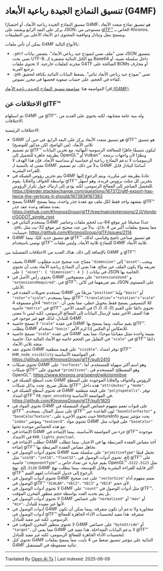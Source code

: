 # تنسيق النماذج الجيدة رباعية الأبعاد (G4MF)

تنسيق النماذج الجيدة رباعية الأبعاد، أو اختصارًا G4MF، هو تنسيق نماذج متعدد الأبعاد يركز على البعد الرابع ويعتمد على JSON، مستوحى من [glTF™](https://github.com/KhronosGroup/glTF) الخاص بـ Khronos، ويسمح بنقل وتبادل وتوافقية المحتوى ذي الأبعاد الأعلى بين التطبيقات.

يمكن أن تأتي ملفات G4MF بالأنواع التالية:
- `.g4tf` تعني "ملف نصي لنموذج جيد رباعي الأبعاد". يتضمن بيانات JSON بتنسيق نصي بحت UTF-8، مع الكتل الثنائية مشفرة كـ Base64 داخل سلسلة نصية، أو مخزنة كملفات خارجية. لا تحتوي ملفات G4TF الصالحة على BOMs أو محارف ترجيع العربة.
- `.g4b` تعني "نموذج جيد رباعي الأبعاد ثنائي". يضغط البيانات الثنائية بكثافة لتحقيق كفاءة في الحجم، على حساب صعوبة فحصها في محرر نصوص.

اقرأ المواصفة هنا: [مواصفة تنسيق النماذج الجيدة رباعية الأبعاد (G4MF)](specification/specification.md).

## الاختلافات عن glTF™

تم استلهام G4MF من glTF™، وله بنية عامة مشابهة، لكنه يحتوي على العديد من الاختلافات.

الاختلافات الرئيسية:

- G4MF هو تنسيق متعدد الأبعاد يركز على البعد الرابع، في حين أن glTF™ هو تنسيق ثلاثي الأبعاد. (من الواضح، لكن مذكور للتوضيح)
- تم تصميم glTF™ ليكون تنسيقًا جاهزًا للمعالجة الرسومية النهائية، مع تخزين البيانات بطريقة جاهزة للتحميل إلى OpenGL™ أو Vulkan™. ونظرًا لأن واجهات برمجة الرسوميات لا تدعم النماذج رباعية أو خماسية أو سداسية الأبعاد، فإن هذا الهدف لا معنى له بالنسبة لـ G4MF. بدلاً من ذلك، تم تصميم G4MF أساسًا كتبادل قابل للقراءة البشرية.
- يتم تخزين رؤوس الشبكة في G4MF عادةً بطريقة غير مكررة، ويتم الرجوع إليها بواسطة الحواف والخلايا. يقوم glTF™ بتخزين كل مثلث برؤوس فريدة، وهو أسهل للتحميل المباشر إلى المعالج الرسومي، لكنه يؤدي إلى ارتباك حول تكرار الرؤوس. https://blender.stackexchange.com/questions/167372/gltf-export-has-twice-the-vertices-it-should/167383#167383
- يسمح G4MF بمشهد واحد فقط لكل ملف مع عقدة جذر واحدة، بينما يسمح glTF™ بعدة مشاهد وعدة عقد جذر. https://github.com/KhronosGroup/glTF/tree/main/extensions/2.0/Vendor/GODOT_single_root
- يستخدم الثنائي في G4MF عددًا صحيحًا غير موقع 64-بت لحجم ملفات وعناصر `.g4b`، بدلاً من عدد صحيح غير موقع 32-بت مثل `.glb`، مما يسمح بملفات أكبر من 4 جيبيبايت. https://github.com/KhronosGroup/glTF/issues/2114
- G4MF هو تنسيق جديد كليًا، بينما glTF™ هو تنسيق صناعي ناضج وقياسي. لذلك، نوصي باستخدام glTF™ للنماذج ثلاثية الأبعاد، وليس ملفات G4MF ثلاثية الأبعاد.

بالإضافة إلى ذلك، هناك العديد من الاختلافات التفصيلية بين G4MF و glTF™:

- يضيف G4MF مفتاح عدد صحيح جديد مطلوب `"dimension"` إلى `"asset"`، ويجب تعريفه وإلا يكون الملف غير صالح. هذا يعني أن النماذج رباعية الأبعاد يجب أن تحتوي على `{ "asset": { "dimension": 4 } }` في بيانات JSON الخاصة بها.
- يحتوي رأس الأصل في G4MF على مصفوفتين `"extensionsUsed"` و `"extensionsRequired"`. في glTF™، يتم تعريفهما في كائن JSON على المستوى الأعلى.
- تستخدم تحويلات العقدة في G4MF مزيجًا من `"position"` وإما `"basis"` أو `"rotor"`+`"scale"`، بينما يستخدم glTF™ `"translation"`+`"rotation"`+`"scale"` أو مصفوفة 4x4 `"matrix"`. كلا التنسيقين يسمح فقط بتحويل خطي، مما يعني أن خاصية `"matrix"` في glTF™ تحتوي دائمًا على القيم (0، 0، 0، 1) في الصف الأخير. هذا الصف الأخير مفيد لإرسال البيانات إلى المعالج الرسومي، لكنه ليس ذا معنى للتبادل، لذلك فهو غير موجود في G4MF.
- لا تسمح خاصية `"scale"` في عقدة G4MF بقيم سالبة، بينما يسمح بها glTF™. يتطلب G4MF استخدام `"basis"` للانعكاس أو العكس إذا لزم الأمر.
- تسمح خاصية `"scale"` في عقدة G4MF بقيمة واحدة تمثل مقياسًا موحدًا، مما يفيد في التقليل من الحجم خاصة مع الأبعاد العالية جدًا. خاصية `"scale"` في glTF™ دائمًا متجه ثلاثي الأبعاد.
- تحتوي عقد G4MF على قيمة منطقية `"visible"`، توفر امتداد glTF™ `KHR_node_visibility` في المواصفة الأساسية. https://github.com/KhronosGroup/glTF/pull/2410
- تحتوي شبكات G4MF على `"surfaces"`، وهو اسم أكثر سهولة للمستخدم. أما شبكات glTF™ فتحتوي على `"primitives"`، وهو المصطلح المستخدم في OpenGL™. https://www.khronos.org/opengl/wiki/primitive
- تحدد أسطح الشبكة في G4MF الرؤوس والحواف والخلايا الموجودة على السطح بشكل صريح. تحدد بدائل شبكات glTF™ هذه داخل `"attributes"` و `"mode"`.
- قد تحتوي أسطح الشبكة في G4MF على قيمة منطقية `"polytopeCells"`، توفر امتداد glTF™ `FB_ngon_encoding` في المواصفة الأساسية. https://github.com/KhronosGroup/glTF/pull/1620
- تحتوي المواد في G4MF على قنوات تعمم مفهوم خصائص المواد المنفصلة في glTF™. على سبيل المثال، يستخدم glTF™ لون القاعدة عبر `"baseColorFactor"` و `"baseColorTexture"`، حيث تحتوي الأخيرة على textureInfo يحدد مؤشر نسيج `"index"` ومؤشر `"texCoord"`. تحتوي مواد G4MF على قنوات مثل `"baseColor"` مع هذه الخصائص موحدة تحتها.
- الإضاءة في G4MF جزء من المواصفة الأساسية، بينما الإضاءة في glTF™ موجودة في الامتداد `KHR_lights_punctual`.
- تتطلب الإضاءة في G4MF أخذ مقياس العقدة المرتبطة بها في الاعتبار، بينما تتطلب إضاءة glTF™ تجاهل مقياس العقدة المرتبطة بها.
- تحتوي أدوات الوصول في G4MF على سلسلة نصية `"primitiveType"` تحمل قيمًا مثل `"uint8"`، `"int16"`، `"float32"`، إلخ. تحتوي أدوات الوصول في glTF™ على خاصية `"componentType"` بقيم عبارة عن تعداد خاص بـ OpenGL™ مثل `5121`، `5122`، `5126`، إلخ. نهج G4MF أكثر قابلية للقراءة البشرية وقابل للتوسعة، بينما يتطلب نهج glTF™ الرجوع إلى جدول التعدادات لفهم القيم.
- تحتوي أدوات الوصول في G4MF على عدد صحيح `"vectorSize"` يعمم مفهوم أداة الوصول في glTF™ `"SCALAR"`، `"VEC2"`، `"VEC3"` و `"VEC4"` لأي حجم.
- لا تحتوي أدوات الوصول في G4MF على `"count"` مثل أدوات الوصول في glTF™، بل يتم تحديد العدد بواسطة حجم منظور المخزن المؤقت.
- لا تحتوي أدوات الوصول في G4MF على خصائص `"normalized"` أو `"max"` أو `"min"`، لأنها غير مفيدة للتبادل.
- أدوات الوصول في G4MF متجاورة ولا تدعم أن تكون متفرقة، بينما يمكن أن تكون أدوات الوصول في glTF™ متفرقة. هذا مفيد لتحسينات الأداء الجاهزة للمعالج الرسومي، لكنه غير مفيد للتبادل.
- لا تحتوي منظور المخزن المؤقت في G4MF على خصائص `"byteStride"` أو `"target"`، مما يعني أن G4MF لا يدعم البيانات المتداخلة. هذا مفيد في glTF™ لتحسينات الأداء الجاهزة للمعالج الرسومي، لكنه غير مفيد للتبادل.
- تحتوي كتل G4MF الثنائية على مؤشر تنسيق ضغط من 4 بايت، مما يسمح بملفات G4MF ثنائية مضغوطة في المستقبل.


---

Tranlated By [Open Ai Tx](https://github.com/OpenAiTx/OpenAiTx) | Last indexed: 2025-06-09

---